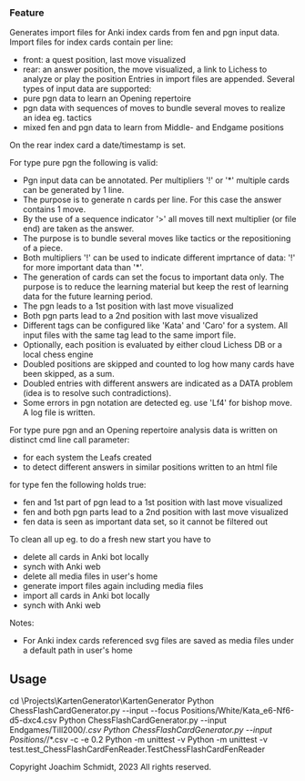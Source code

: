 <!-- FEATURE -->
### Feature
Generates import files for Anki index cards from fen and pgn input data.
Import files for index cards contain per line:
- front: a quest position, last move visualized
- rear: an answer position, the move visualized, a link to Lichess to analyze or play the position
Entries in import files are appended.
Several types of input data are supported:
- pure pgn data to learn an Opening repertoire
- pgn data with sequences of moves to bundle several moves to realize an idea eg. tactics
- mixed fen and pgn data to learn from Middle- and Endgame positions

On the rear index card a date/timestamp is set.

For type pure pgn the following is valid:
- Pgn input data can be annotated. Per multipliers '!' or '*' multiple cards can be generated by 1 line. 
- The purpose is to generate n cards per line. For this case the answer contains 1 move.
- By the use of a sequence indicator '>' all moves till next multiplier (or file end) are taken as the answer.
- The purpose is to bundle several moves like tactics or the repositioning of a piece.
- Both multipliers '!' can be used to indicate different imprtance of data: '!' for more important data than '*'.
- The generation of cards can set the focus to important data only. The purpose is to reduce the learning material
but keep the rest of learning data for the future learning period.
- The pgn leads to a 1st position with last move visualized
- Both pgn parts lead to a 2nd position with last move visualized
- Different tags can be configured like 'Kata' and 'Caro' for a system. All input files with the same tag lead to the same import file.
- Optionally, each position is evaluated by either cloud Lichess DB or a local chess engine
- Doubled positions are skipped and counted to log how many cards have been skipped, as a sum.
- Doubled entries with different answers are indicated as a DATA problem (idea is to resolve such contradictions).
- Some errors in pgn notation are detected eg. use 'Lf4' for bishop move. A log file is written.

For type pure pgn and an Opening repertoire analysis data is written on distinct cmd line call parameter:
- for each system the Leafs created
- to detect different answers in similar positions written to an html file

for type fen the following holds true:
- fen and 1st part of pgn lead to a 1st position with last move visualized
- fen and both pgn parts lead to a 2nd position with last move visualized
- fen data is seen as important data set, so it cannot be filtered out

To clean all up eg. to do a fresh new start you have to
- delete all cards in Anki bot locally
- synch with Anki web
- delete all media files in user's home
- generate import files again including media files
- import all cards in Anki bot locally
- synch with Anki web

Notes:
- For Anki index cards referenced svg files are saved as media files under a default path in user's home

<!-- USAGE -->
## Usage

cd <HOME>\Projects\KartenGenerator\KartenGenerator
Python ChessFlashCardGenerator.py --input --focus Positions/White/Kata_e6-Nf6-d5-dxc4.csv
Python ChessFlashCardGenerator.py --input Endgames/Till2000/*.csv
Python ChessFlashCardGenerator.py --input Positions/*/*.csv -c -e 0.2
Python -m unittest -v
Python -m unittest -v test.test_ChessFlashCardFenReader.TestChessFlashCardFenReader

<!-- COPYRIGHT -->
Copyright Joachim Schmidt, 2023
All rights reserved.